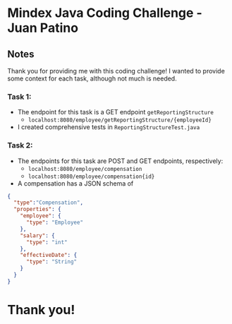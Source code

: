 # Mindex Java Coding Challenge - Juan Patino
## Notes
Thank you for providing me with this coding challenge! I wanted to provide some context for each task, although not much is needed.

### Task 1:
* The endpoint for this task is a GET endpoint `getReportingStructure`
  * `localhost:8080/employee/getReportingStructure/{employeeId}`
* I created comprehensive tests in `ReportingStructureTest.java`

### Task 2:
* The endpoints for this task are POST and GET endpoints, respectively:
  * `localhost:8080/employee/compensation`
  * `localhost:8080/employee/compensation{id}`
* A compensation has a JSON schema of 
```json
{
  "type":"Compensation",
  "properties": {
    "employee": {
      "type": "Employee"
    },
    "salary": {
      "type": "int"
    },
    "effectiveDate": {
      "type": "String"
    }
  }
}
```

# Thank you!